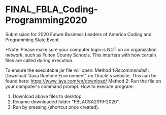 # FINAL_FBLA_Coding-Programming2020
Submission for 2020 Future Business Leaders of America Coding and Programming State Event

*Note: Please make sure your computer login is NOT on an organization network, such as Fulton County Schools. This interfers with how certain files are called during execution.

To ensure the executable jar file will open:
  Method 1 *Recommended* : Download "Java Runtime Environment" on Oracle's website. 
      This can be found here: https://www.java.com/en/download/
  Method 2: Run the file on your computer's command prompt.
How to execute program:
1. Download above files to desktop.
2. Rename downloaded folder "FBLACSA2019-2020".
3. Run by pressing {shortcut once created}.

